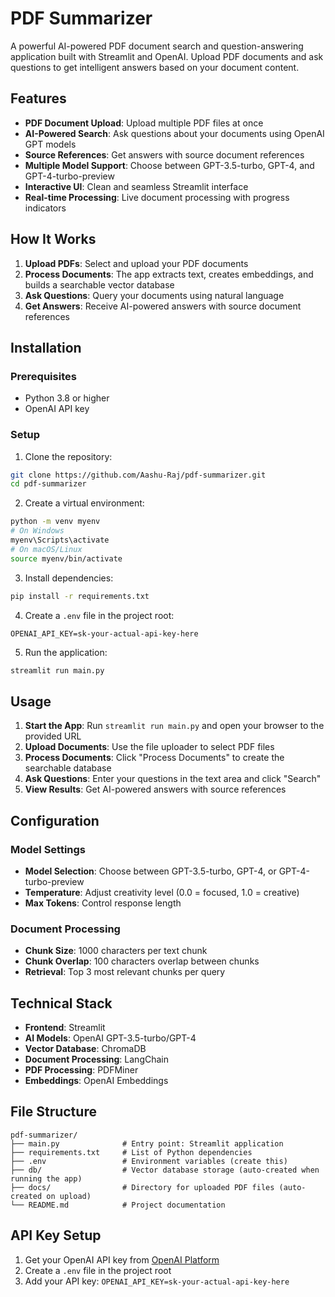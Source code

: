 # PDF Summarizer

A powerful AI-powered PDF document search and question-answering application built with Streamlit and OpenAI. Upload PDF documents and ask questions to get intelligent answers based on your document content.

## Features

- **PDF Document Upload**: Upload multiple PDF files at once
- **AI-Powered Search**: Ask questions about your documents using OpenAI GPT models
- **Source References**: Get answers with source document references
- **Multiple Model Support**: Choose between GPT-3.5-turbo, GPT-4, and GPT-4-turbo-preview
- **Interactive UI**: Clean and seamless Streamlit interface
- **Real-time Processing**: Live document processing with progress indicators

## How It Works

1. **Upload PDFs**: Select and upload your PDF documents
2. **Process Documents**: The app extracts text, creates embeddings, and builds a searchable vector database
3. **Ask Questions**: Query your documents using natural language
4. **Get Answers**: Receive AI-powered answers with source document references

## Installation

### Prerequisites

- Python 3.8 or higher
- OpenAI API key

### Setup

1. Clone the repository:
```bash
git clone https://github.com/Aashu-Raj/pdf-summarizer.git
cd pdf-summarizer
```

2. Create a virtual environment:
```bash
python -m venv myenv
# On Windows
myenv\Scripts\activate
# On macOS/Linux
source myenv/bin/activate
```

3. Install dependencies:
```bash
pip install -r requirements.txt
```

4. Create a `.env` file in the project root:
```env
OPENAI_API_KEY=sk-your-actual-api-key-here
```

5. Run the application:
```bash
streamlit run main.py
```

## Usage

1. **Start the App**: Run `streamlit run main.py` and open your browser to the provided URL
2. **Upload Documents**: Use the file uploader to select PDF files
3. **Process Documents**: Click "Process Documents" to create the searchable database
4. **Ask Questions**: Enter your questions in the text area and click "Search"
5. **View Results**: Get AI-powered answers with source references

## Configuration

### Model Settings

- **Model Selection**: Choose between GPT-3.5-turbo, GPT-4, or GPT-4-turbo-preview
- **Temperature**: Adjust creativity level (0.0 = focused, 1.0 = creative)
- **Max Tokens**: Control response length

### Document Processing

- **Chunk Size**: 1000 characters per text chunk
- **Chunk Overlap**: 100 characters overlap between chunks
- **Retrieval**: Top 3 most relevant chunks per query

## Technical Stack

- **Frontend**: Streamlit
- **AI Models**: OpenAI GPT-3.5-turbo/GPT-4
- **Vector Database**: ChromaDB
- **Document Processing**: LangChain
- **PDF Processing**: PDFMiner
- **Embeddings**: OpenAI Embeddings

## File Structure

```
pdf-summarizer/
├── main.py              # Entry point: Streamlit application
├── requirements.txt     # List of Python dependencies
├── .env                 # Environment variables (create this)
├── db/                  # Vector database storage (auto-created when running the app)
├── docs/                # Directory for uploaded PDF files (auto-created on upload)
└── README.md            # Project documentation
```

## API Key Setup

1. Get your OpenAI API key from [OpenAI Platform](https://platform.openai.com/api-keys)
2. Create a `.env` file in the project root
3. Add your API key: `OPENAI_API_KEY=sk-your-actual-api-key-here`

